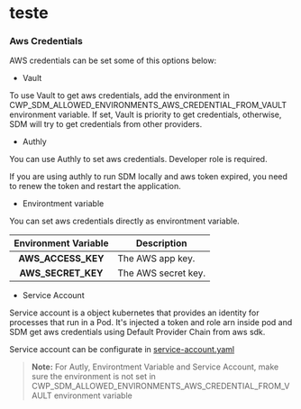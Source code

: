 # teste

### Aws Credentials


AWS credentials can be set some of this options below:


- Vault

To use Vault to get aws credentials, add the environment in CWP_SDM_ALLOWED_ENVIRONMENTS_AWS_CREDENTIAL_FROM_VAULT environment variable. If set, Vault is priority to get credentials, otherwise, SDM will try to get credentials from other providers.



- Authly

You can use Authly to set aws credentials. Developer role is required.

If you are using authly to run SDM locally and aws token expired, you need to renew the token and restart the application.



- Environtment variable

You can set aws credentials directly as environtment variable.


| Environment Variable | Description |
|:--------------------:|-------------|
| **AWS_ACCESS_KEY** | The AWS app key. |
| **AWS_SECRET_KEY** | The AWS secret key. |



- Service Account

Service account is a object kubernetes that provides an identity for processes that run in a Pod. It's injected a token and role arn inside pod and SDM get aws credentials using Default Provider Chain from aws sdk.

Service account can be configurate in [service-account.yaml](https://github.azc.ext.hp.com/sdm/sdm/blob/009e4de762966818c99481f46e3281d3a9ef1c24/build/k8s/06_service-account.yaml)


> **Note:** For Autly, Environtment Variable and Service Account, make sure the environment is not set in CWP_SDM_ALLOWED_ENVIRONMENTS_AWS_CREDENTIAL_FROM_VAULT environment variable
